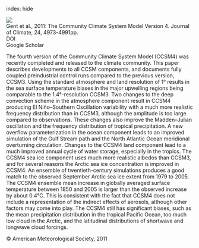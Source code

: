 index: hide

<div class="Citation">
    <div class="Citation-thumb CitationThumb-linked"  data-href="https://doi.org/10.1175/2011jcli4083.1">
      <img src="https://static.claimspace.cloud/climate-study-static/refs/thumbs/12/Gent_et_al_2011-thumb.png" />
    </div>

  <div class="Citation-body">
    <div class="Citation-text">Gent et al., 2011: The Community Climate System Model Version 4. <span class="Article-journal">Journal of Climate, </span><span class="Article-volume">24, </span>4973-4991pp.</div>
    <div class="Citation-links">
      <div class="CitationLink" data-href="https://doi.org/10.1175/2011jcli4083.1">
        <div class="CitationLink-icon CitationLink-Doi"></div>
        <div class="CitationLink-text">DOI</div>
      </div>
      <div class="CitationLink" data-href="https://scholar.google.com/scholar?q=10.1175/2011jcli4083.1">
        <div class="CitationLink-icon CitationLink-Scholar"></div>
        <div class="CitationLink-text">Google Scholar</div>
      </div>
    </div>
  </div>
</div>

The fourth version of the Community Climate System Model (CCSM4) was recently completed and released to the climate community. This paper describes developments to all CCSM components, and documents fully coupled preindustrial control runs compared to the previous version, CCSM3. Using the standard atmosphere and land resolution of 1° results in the sea surface temperature biases in the major upwelling regions being comparable to the 1.4°-resolution CCSM3. Two changes to the deep convection scheme in the atmosphere component result in CCSM4 producing El Niño–Southern Oscillation variability with a much more realistic frequency distribution than in CCSM3, although the amplitude is too large compared to observations. These changes also improve the Madden–Julian oscillation and the frequency distribution of tropical precipitation. A new overflow parameterization in the ocean component leads to an improved simulation of the Gulf Stream path and the North Atlantic Ocean meridional overturning circulation. Changes to the CCSM4 land component lead to a much improved annual cycle of water storage, especially in the tropics. The CCSM4 sea ice component uses much more realistic albedos than CCSM3, and for several reasons the Arctic sea ice concentration is improved in CCSM4. An ensemble of twentieth-century simulations produces a good match to the observed September Arctic sea ice extent from 1979 to 2005. The CCSM4 ensemble mean increase in globally averaged surface temperature between 1850 and 2005 is larger than the observed increase by about 0.4°C. This is consistent with the fact that CCSM4 does not include a representation of the indirect effects of aerosols, although other factors may come into play. The CCSM4 still has significant biases, such as the mean precipitation distribution in the tropical Pacific Ocean, too much low cloud in the Arctic, and the latitudinal distributions of shortwave and longwave cloud forcings.

<div class="Citation-copy">
&copy; American Meteorological Society, 2011
</div>